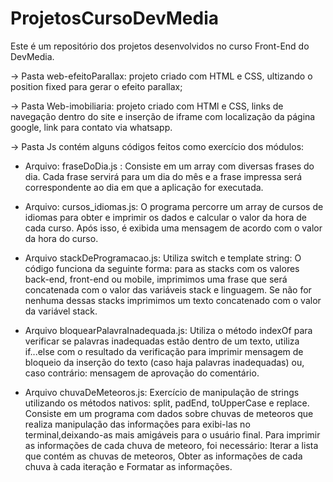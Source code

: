 # ProjetosCursoDevMedia
Este é um repositório dos projetos desenvolvidos no curso Front-End do DevMedia.

-> Pasta web-efeitoParallax: projeto criado com HTML e CSS, ultizando o position fixed para gerar o efeito parallax;

-> Pasta Web-imobiliaria: projeto criado com HTMl e CSS, links de navegação dentro do site e inserção de iframe com localização da página google, link para contato via whatsapp.


-> Pasta Js contém alguns códigos feitos como exercício dos módulos:
  - Arquivo: fraseDoDia.js : Consiste em um array com diversas frases do dia. Cada frase servirá para um dia do mês e a frase impressa será correspondente ao dia em que a aplicação for executada.

  - Arquivo: cursos_idiomas.js: O programa percorre um array de cursos de idiomas para obter e imprimir os dados e calcular o valor da hora de cada curso. Após isso, é exibida uma mensagem de acordo com o valor da hora do curso.

  - Arquivo stackDeProgramacao.js: Utiliza switch e template string: O código funciona da seguinte forma: para as stacks com os valores back-end, front-end ou mobile, imprimimos uma frase que será concatenada com o valor das variáveis stack e linguagem. Se não for nenhuma dessas stacks imprimimos um texto concatenado com o valor da variável stack.

  - Arquivo bloquearPalavraInadequada.js: Utiliza o método indexOf para verificar se palavras inadequadas estão dentro de um texto, utiliza if...else com o resultado da verificação para imprimir mensagem de  bloqueio da inserção do texto (caso haja palavras inadequadas) ou, caso contrário: mensagem de aprovação do comentário.

  - Arquivo chuvaDeMeteoros.js: Exercício de manipulação de strings utilizando os métodos nativos: split, padEnd, toUpperCase e replace.
    Consiste em um programa com dados sobre chuvas de meteoros que realiza manipulação das informações para exibi-las no terminal,deixando-as mais amigáveis para o usuário final.  Para imprimir as informações de cada chuva de meteoro, foi necessário: Iterar a lista que contém as chuvas de meteoros, Obter as informações de cada chuva à cada iteração e Formatar as informações. 
  
